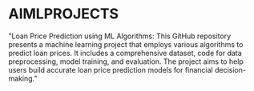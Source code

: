 # AIMLPROJECTS
"Loan Price Prediction using ML Algorithms: This GitHub repository presents a machine learning project that employs various algorithms to predict loan prices. It includes a comprehensive dataset, code for data preprocessing, model training, and evaluation. The project aims to help users build accurate loan price prediction models for financial decision-making."
